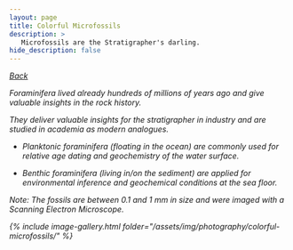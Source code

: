 ```yaml
---
layout: page
title: Colorful Microfossils
description: >
   Microfossils are the Stratigrapher's darling.
hide_description: false
---
```


<i class="icomoon icon-arrow-left2"> [Back](/photography/)

Foraminifera lived already hundreds of millions of years ago and give valuable insights in the rock history.

They deliver valuable insights for the stratigrapher in industry and are studied in academia as modern analogues.

- Planktonic foraminifera (floating in the ocean) are commonly used for relative age dating and geochemistry of the water surface.

- Benthic foraminifera (living in/on the sediment) are applied for environmental inference and geochemical conditions at the sea floor.

Note: The fossils are between 0.1 and 1 mm in size and were imaged with a Scanning Electron Microscope.

{% include image-gallery.html folder="/assets/img/photography/colorful-microfossils/" %}

